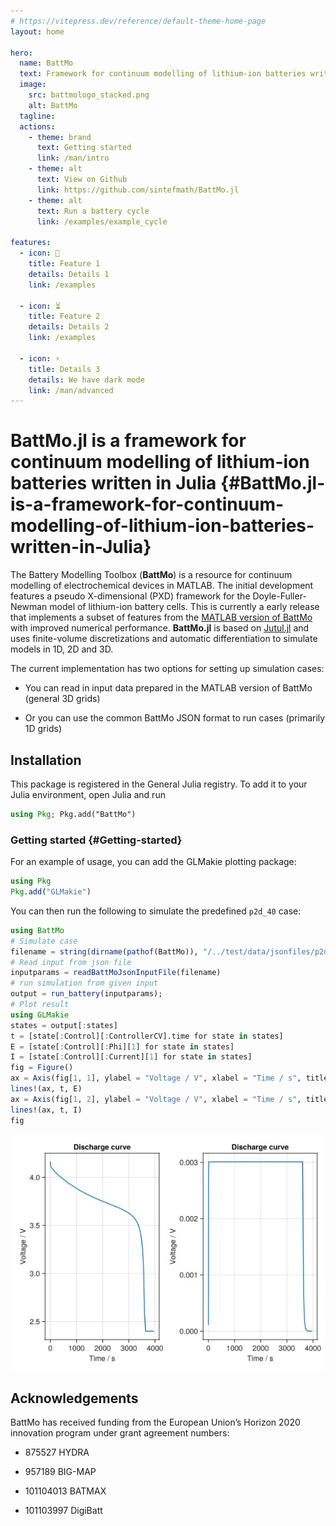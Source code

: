 ```yaml
---
# https://vitepress.dev/reference/default-theme-home-page
layout: home

hero:
  name: BattMo
  text: Framework for continuum modelling of lithium-ion batteries written in Julia
  image:
    src: battmologo_stacked.png
    alt: BattMo
  tagline: 
  actions:
    - theme: brand
      text: Getting started
      link: /man/intro
    - theme: alt
      text: View on Github
      link: https://github.com/sintefmath/BattMo.jl
    - theme: alt
      text: Run a battery cycle
      link: /examples/example_cycle

features:
  - icon: 🔋
    title: Feature 1
    details: Details 1
    link: /examples

  - icon: ⏳
    title: Feature 2
    details: Details 2
    link: /examples

  - icon: ⚡
    title: Details 3
    details: We have dark mode
    link: /man/advanced
---
```



# BattMo.jl is a framework for continuum modelling of lithium-ion batteries written in Julia {#BattMo.jl-is-a-framework-for-continuum-modelling-of-lithium-ion-batteries-written-in-Julia}

The Battery Modelling Toolbox (**BattMo**) is a resource for continuum modelling of electrochemical devices in MATLAB. The initial development features a pseudo X-dimensional (PXD) framework for the Doyle-Fuller-Newman model of lithium-ion battery cells. This is currently a early release that implements a subset of features from the [MATLAB version of BattMo](https://github.com/BattMoTeam/BattMo) with improved numerical performance. **BattMo.jl** is based on [Jutul.jl](https://github.com/sintefmath/Jutul.jl) and uses finite-volume discretizations and automatic differentiation to simulate models in 1D, 2D and 3D.

The current implementation has two options for setting up simulation cases:
- You can read in input data prepared in the MATLAB version of BattMo (general 3D grids)
  
- Or you can use the common BattMo JSON format to run cases (primarily 1D grids)
  

## Installation

This package is registered in the General Julia registry. To add it to your Julia environment, open Julia and run

```julia
using Pkg; Pkg.add("BattMo")
```


### Getting started {#Getting-started}

For an example of usage, you can add the GLMakie plotting package:

```julia
using Pkg
Pkg.add("GLMakie")
```


You can then run the following to simulate the predefined `p2d_40` case:

```julia
using BattMo
# Simulate case
filename = string(dirname(pathof(BattMo)), "/../test/data/jsonfiles/p2d_40.json")
# Read input from json file
inputparams = readBattMoJsonInputFile(filename)
# run simulation from given input
output = run_battery(inputparams);
# Plot result
using GLMakie
states = output[:states]
t = [state[:Control][:ControllerCV].time for state in states]
E = [state[:Control][:Phi][1] for state in states]
I = [state[:Control][:Current][1] for state in states]
fig = Figure()
ax = Axis(fig[1, 1], ylabel = "Voltage / V", xlabel = "Time / s", title = "Discharge curve")
lines!(ax, t, E)
ax = Axis(fig[1, 2], ylabel = "Voltage / V", xlabel = "Time / s", title = "Discharge curve")
lines!(ax, t, I)
fig
```

![](eoqfhhe.jpeg)

## Acknowledgements

BattMo has received funding from the European Union’s Horizon 2020 innovation program under grant agreement numbers:
- 875527 HYDRA
  
- 957189 BIG-MAP
  
- 101104013 BATMAX
  
- 101103997 DigiBatt
  
